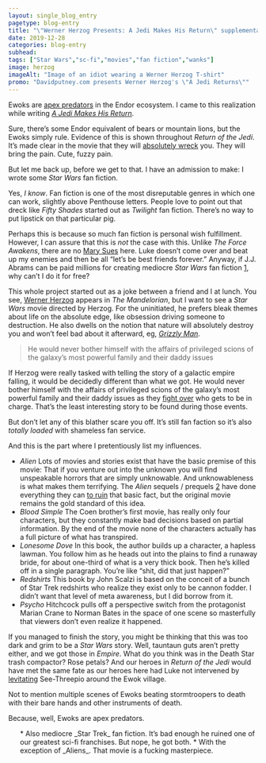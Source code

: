 ```yaml
---
layout: single_blog_entry
pagetype: blog-entry
title: "\"Werner Herzog Presents: A Jedi Makes His Return\" supplemental materials"
date: 2019-12-28 
categories: blog-entry
subhead:
tags: ["Star Wars","sc-fi","movies","fan fiction","wanks"]
image: herzog
imageAlt: "Image of an idiot wearing a Werner Herzog T-shirt"
promo: "Davidputney.com presents Werner Herzog's \"A Jedi Returns\""
---  
```

Ewoks are <a href="https://en.wikipedia.org/wiki/Apex_predator">apex predators</a> in the Endor ecosystem. I came to this realization while writing <a href="/2020/01/squad-a-star-wars-story.html">_A Jedi Makes His Return_</a>.

Sure, there’s some Endor equivalent of bears or mountain lions, but the Ewoks simply rule. Evidence of this is shown throughout _Return of the Jedi_. It’s made clear in the movie that they will <a href="https://www.youtube.com/watch?v=XJzNh_pCaD8">absolutely wreck</a> you. They will bring the pain. Cute, fuzzy pain.

But let me back up, before we get to that. I have an admission to make: I wrote some _Star Wars_ fan fiction.

Yes, _I know_. Fan fiction is one of the most disreputable genres in which one can work, slightly above Penthouse letters. People love to point out that dreck like _Fifty Shades_ started out as _Twilight_ fan fiction. There’s no way to put lipstick on that particular pig.

Perhaps this is because so much fan fiction is personal wish fulfillment. However, I can assure that this is _not_ the case with this. Unlike _The Force Awakens_, there are no <a href="https://en.m.wikipedia.org/wiki/Mary_Sue">Mary Sues</a> here. Luke doesn’t come over and beat up my enemies and then be all “let’s be best friends forever.”  Anyway, if J.J. Abrams can be paid millions for creating mediocre _Star Wars_ fan fiction <a href="#footnote-one">1</a>, why can’t I do it for free?

This whole project started out as a joke between a friend and I at lunch. You see, <a href="https://www.imdb.com/name/nm0001348/">Werner Herzog</a> appears in _The Mandelorian_, but I want to see a _Star Wars_ movie directed by Herzog. For the uninitiated, he prefers bleak themes about life on the absolute edge, like obsession driving someone to destruction. He also dwells on the notion that nature will absolutely destroy you and won’t feel bad about it afterward, eg, _<a href="https://www.youtube.com/watch?v=wUf0QFFi2Mk">Grizzly Man</a>_.

<aside class="blog-pullquote">
  <blockquote>He would never bother himself with the affairs of privileged scions of the galaxy’s most powerful family and their daddy issues
</blockquote>
</aside>

If Herzog were really tasked with telling the story of a galactic empire falling, it would be decidedly different than what we got. He would never bother himself with the affairs of privileged scions of the galaxy’s most powerful family and their daddy issues as they <a href="https://www.davidputney.com/2017/12/backlash-awakens.html">fight over</a> who gets to be in charge. That’s the least interesting story to be found during those events.

But don’t let any of this blather scare you off. It’s still fan faction so it’s also _totally loaded_ with shameless fan service.

And this is the part where I pretentiously list my influences.

  * _Alien_ Lots of movies and stories exist that have the basic premise of this movie: That if you venture out into the unknown you will find unspeakable horrors that are simply unknowable. And unknowableness is what makes them terrifying. The _Alien_ sequels / prequels <a href="#footnote-two">2</a> have done everything they can <a href="https://www.davidputney.com/2017/05/stupid-annoying-people-being-chased-by-monster.html">to ruin</a> that basic fact, but the original movie remains the gold standard of this idea.
  * _Blood Simple_ The Coen brother’s first movie, has really only four characters, but they constantly make bad decisions based on partial information. By the end of the movie none of the characters actually has a full picture of what has transpired.
  * _Lonesome Dove_ In this book, the author builds up a character, a hapless lawman. You follow him as he heads out into the plains to find a runaway bride, for about one-third of what is a very thick book. Then he’s killed off in a single paragraph. You’re like “shit, did that just happen?”
  * _Redshirts_ This book by John Scalzi is based on the conceit of a bunch of Star Trek redshirts who realize they exist only to be cannon fodder. I didn’t want that level of meta awareness, but I did borrow from it.
  * _Psycho_ Hitchcock pulls off a perspective switch from the protagonist Marian Crane to Norman Bates in the space of one scene so masterfully that viewers don’t even realize it happened.

If you managed to finish the story, you might be thinking that this was too dark and grim to be a _Star Wars_ story. Well, tauntaun guts aren’t pretty either, and we got those in _Empire_. What do you think was in the Death Star trash compactor? Rose petals? And our heroes in _Return of the Jedi_ would have met the same fate as our heroes here had Luke not intervened by <a href="https://www.youtube.com/watch?v=SHmsRBeiSTw">levitating</a> See-Threepio around the Ewok village.

Not to mention multiple scenes of Ewoks beating stormtroopers to death with their bare hands and other instruments of death.

Because, well, Ewoks are apex predators.

<ol>
  * <span id="footnote-one"></span>Also mediocre _Star Trek_ fan fiction. It’s bad enough he ruined one of our greatest sci-fi franchises. But nope, he got both.
  * <span id="footnote-two"></span>With the exception of _Aliens_. That movie is a fucking masterpiece.
</ol>